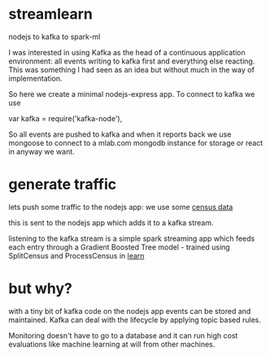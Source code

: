 # streamlearn

nodejs to kafka to spark-ml

I was interested in using Kafka as the head of a continuous application environment: 
all events writing to kafka first and everything else reacting. This was something I
had seen as an idea but without much in the way of implementation.

So here we create a minimal nodejs-express app. To connect to kafka we use

var kafka = require('kafka-node'),

So all events are pushed to kafka and when it reports back we use mongoose to connect to a mlab.com mongodb instance
for storage or react in anyway we want.

# generate traffic

lets push some traffic to the nodejs app: we use some [census data](https://archive.ics.uci.edu/ml/datasets/Census+Income)

this is sent to the nodejs app which adds it to a kafka stream.

listening to the kafka stream is a simple spark streaming app which feeds each entry through
a Gradient Boosted Tree model - trained using SplitCensus and ProcessCensus in
[learn](learn/src/main/scala/com/xythings/learn/)

# but why?

with a tiny bit of kafka code on the nodejs app events can be stored and maintained. Kafka can deal 
with the lifecycle by applying topic based rules.

Monitoring doesn't have to go to a database and it can run high cost evaluations like machine learning at will
from other machines.


